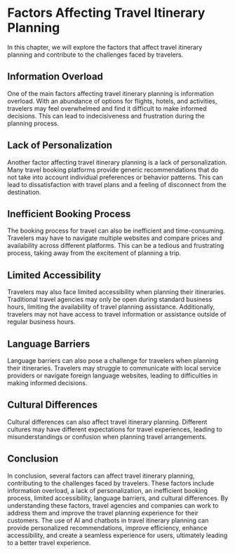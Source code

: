 Factors Affecting Travel Itinerary Planning
===============================================================================================

In this chapter, we will explore the factors that affect travel itinerary planning and contribute to the challenges faced by travelers.

Information Overload
--------------------

One of the main factors affecting travel itinerary planning is information overload. With an abundance of options for flights, hotels, and activities, travelers may feel overwhelmed and find it difficult to make informed decisions. This can lead to indecisiveness and frustration during the planning process.

Lack of Personalization
-----------------------

Another factor affecting travel itinerary planning is a lack of personalization. Many travel booking platforms provide generic recommendations that do not take into account individual preferences or behavior patterns. This can lead to dissatisfaction with travel plans and a feeling of disconnect from the destination.

Inefficient Booking Process
---------------------------

The booking process for travel can also be inefficient and time-consuming. Travelers may have to navigate multiple websites and compare prices and availability across different platforms. This can be a tedious and frustrating process, taking away from the excitement of planning a trip.

Limited Accessibility
---------------------

Travelers may also face limited accessibility when planning their itineraries. Traditional travel agencies may only be open during standard business hours, limiting the availability of travel planning assistance. Additionally, travelers may not have access to travel information or assistance outside of regular business hours.

Language Barriers
-----------------

Language barriers can also pose a challenge for travelers when planning their itineraries. Travelers may struggle to communicate with local service providers or navigate foreign language websites, leading to difficulties in making informed decisions.

Cultural Differences
--------------------

Cultural differences can also affect travel itinerary planning. Different cultures may have different expectations for travel experiences, leading to misunderstandings or confusion when planning travel arrangements.

Conclusion
----------

In conclusion, several factors can affect travel itinerary planning, contributing to the challenges faced by travelers. These factors include information overload, a lack of personalization, an inefficient booking process, limited accessibility, language barriers, and cultural differences. By understanding these factors, travel agencies and companies can work to address them and improve the travel planning experience for their customers. The use of AI and chatbots in travel itinerary planning can provide personalized recommendations, improve efficiency, enhance accessibility, and create a seamless experience for users, ultimately leading to a better travel experience.
